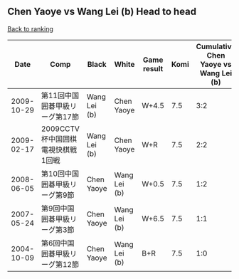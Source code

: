 ## Chen Yaoye vs Wang Lei (b) Head to head

[Back to ranking](../../index.md)




| **Date** | **Comp** | **Black** | **White** | **Game result** | **Komi** | **Cumulative Chen Yaoye vs Wang Lei (b)** | **Chen Yaoye streak** | **Wang Lei (b) streak** | 
| --- | --- | --- | --- | --- | --- | --- | --- | --- |
| 2009-10-29 | 第11回中国囲碁甲級リーグ第17節 | Wang Lei (b) | Chen Yaoye | W+4.5 | 7.5 | 3:2 | 2 | 0 | 
| 2009-02-17 | 2009CCTV杯中国囲棋電視快棋戦1回戦 | Wang Lei (b) | Chen Yaoye | W+R | 7.5 | 2:2 | 1 | 0 | 
| 2008-06-05 | 第10回中国囲碁甲級リーグ第9節 | Chen Yaoye | Wang Lei (b) | W+0.5 | 7.5 | 1:2 | 0 | 2 | 
| 2007-05-24 | 第9回中国囲碁甲級リーグ第3節 | Chen Yaoye | Wang Lei (b) | W+6.5 | 7.5 | 1:1 | 0 | 1 | 
| 2004-10-09 | 第6回中国囲碁甲級リーグ第12節 | Chen Yaoye | Wang Lei (b) | B+R | 7.5 | 1:0 | 1 | 0 |




